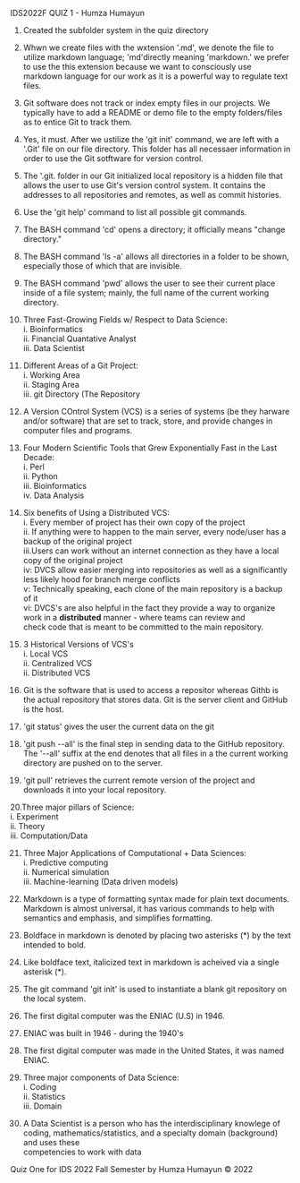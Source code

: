 IDS2022F QUIZ 1 - Humza Humayun

1. Created the subfolder system in the quiz directory

2. Whwn we create files with the wxtension '.md', we denote the file to utilize markdown language; 'md'directly meaning 'markdown.'
we prefer to use the this extension because we want to consciously use markdown language for our work as it is a powerful way to regulate text files.

3. Git software does not track or index empty files in our projects. We typically have to add a README or demo file to the empty folders/files 
as to entice Git to track them.

4. Yes, it must. After we ustilize the 'git init' command, we are left with a '.Git' file on our file directory. This folder has all necessaer information 
in order to use the Git sotftware for version control. 

5. The '.git. folder in our Git initialized local repository is a hidden file that allows the user to use Git's version control system. It 
contains the addresses to all repositories and remotes, as well as commit histories.

6. Use the 'git help' command to list all possible git commands.

7. The BASH command 'cd' opens a directory; it officially means "change directory."

8. The BASH command 'ls -a' allows all directories in a folder to be shown, especially those of which that are invisible. 

9. The BASH command 'pwd' allows the user to see their current place inside of a file system; mainly, the full name of the current working directory.

10. Three Fast-Growing Fields w/ Respect to Data Science: <br />
	i. Bioinformatics <br />
	ii. Financial Quantative Analyst <br />
	iii. Data Scientist  <br />

11. Different Areas of a Git Project: <br />
	i. Working Area <br />
	ii. Staging Area <br />
	iii. git Directory (The Repository <br />
12. A Version COntrol System (VCS) is a series of systems (be they harware and/or software) that are set to track, store, and provide changes 
in computer files and programs.

13. Four Modern Scientific Tools that Grew Exponentially Fast in the Last Decade: <br />
	i. Perl  <br />
	ii. Python <br />
	iii. Bioinformatics <br />
	iv. Data Analysis <br />

14. Six benefits of Using a Distributed VCS: <br />
	i. Every member of project has their own copy of the project <br />
	ii. If anything were to happen to the main server, every node/user has a backup of the original project <br />
	iii.Users can work without an internet connection as they have a local copy of the original project <br />
	iv: DVCS allow easier merging into repositories as well as a significantly less likely hood for branch merge conflicts <br />
	v: Technically speaking, each clone of the main repository is a backup of it <br />
	vi: DVCS's are also helpful in the fact they provide a way to organize work in a **distributed** manner - where teams can review and  <br />
	check code that is meant to be committed to the main repository.  <br />

15. 3 Historical Versions of VCS's <br />
	i. Local VCS <br />
	ii. Centralized VCS <br />
	ii. Distributed VCS <br />

16. Git is the software that is used to access a repositor whereas Githb is the actual repository that stores data. Git is the server client
and GitHub is the host.

17. 'git status' gives the user the current data on the git 

18. 'git push --all' is the final step in sending data to the GitHub repository. The '--all' suffix at the end denotes that all files in a 
the current working directory are pushed on to the server.

19. 'git pull' retrieves the current remote version of the project and downloads it into your local repository.

20.Three major pillars of Science: <br />
	i. Experiment <br />
	ii. Theory <br />
	iii. Computation/Data <br />


21. Three Major Applications of Computational + Data Sciences: <br />
	i. Predictive computing <br />
	ii. Numerical simulation <br />
	iii. Machine-learning (Data driven models) <br />

22. Markdown is a type of formatting syntax made for plain text documents. Markdown is almost universal, it 
has various commands to help with semantics and emphasis, and simplifies formatting.

23. Boldface in markdown is denoted by placing two asterisks (*) by the text intended to bold.

24. Like boldface text, italicized text in markdown is acheived via a single asterisk (*).

25. The git command 'git init' is used to instantiate a blank git repository on the local system.

26. The first digital computer was the ENIAC (U.S) in 1946.

27. ENIAC was built in 1946 - during the 1940's

28. The first digital computer was made in the United States, it was named ENIAC.

29. Three major components of Data Science: <br />
	i. Coding   <br />
	ii. Statistics  <br />
	iii. Domain <br />

30. A Data Scientist is a person who has the interdisciplinary knowlege of coding, mathematics/statistics, and a specialty domain (background) and uses these <br />
	competencies to work with data  

 	


Quiz One for IDS 2022 Fall Semester by Humza Humayun © 2022 
